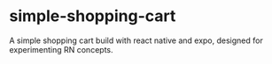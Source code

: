 # simple-shopping-cart
A simple shopping cart build with react native and expo, designed for experimenting RN concepts.
